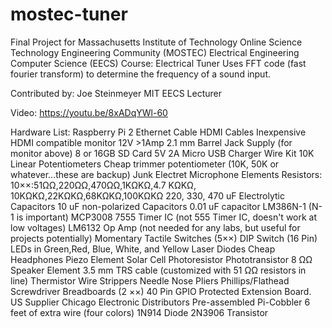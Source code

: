 # mostec-tuner
Final Project for Massachusetts Institute of Technology Online Science Technology Engineering Community (MOSTEC) Electrical Engineering Computer Science (EECS) Course: Electrical Tuner 
Uses FFT code (fast fourier transform) to determine the frequency of a sound input.

Contributed by: 
Joe Steinmeyer MIT EECS Lecturer

Video: https://youtu.be/8xADqYWl-60

Hardware List:
Raspberry Pi 2
Ethernet Cable
HDMI Cables
Inexpensive HDMI compatible monitor
12V >1Amp 2.1 mm Barrel Jack Supply (for monitor above)
8 or 16GB SD Card
5V 2A Micro USB Charger
Wire Kit
10K Linear Potentiometers
Cheap trimmer potentiometer (10K, 50K or whatever...these are backup)
Junk Electret Microphone Elements
Resistors: 10××:51ΩΩ,220ΩΩ,470ΩΩ,1KΩKΩ,4.7 KΩKΩ, 10KΩKΩ,22KΩKΩ,68KΩKΩ,100KΩKΩ
220, 330, 470 uF Electrolytic Capacitors
10 uF non-polarized Capacitors
0.01 uF capacitor
LM386N-1 (N-1 is important)
MCP3008
7555 Timer IC (not 555 Timer IC, doesn't work at low voltages)
LM6132 Op Amp (not needed for any labs, but useful for projects potentially)
Momentary Tactile Switches (5××)
DIP Switch (16 Pin)
LEDs in Green,Red, Blue, White, and Yellow
Laser Diodes
Cheap Headphones
Piezo Element
Solar Cell
Photoresistor
Phototransistor
8 ΩΩ Speaker Element
3.5 mm TRS cable (customized with 51 ΩΩ resistors in line)
Thermistor
Wire Strippers
Needle Nose Pliers
Phillips/Flathead Screwdriver
Breadboards (2 ××)
40 Pin GPIO Protected Extension Board. US Supplier Chicago Electronic Distributors
Pre-assembled Pi-Cobbler
6 feet of extra wire (four colors)
1N914 Diode
2N3906 Transistor

